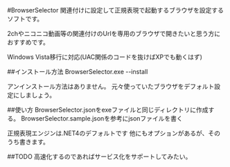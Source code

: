 ﻿#BrowserSelector
関連付けに設定して正規表現で起動するブラウザを設定するソフトです。

2chやニコニコ動画等の関連付けのUrlを専用のブラウザで開きたいと思う方におすすめです。

Windows Vista移行に対応(UAC関係のコードを抜けばXPでも動くはず)

##インストール方法
BrowserSelector.exe --install

アンインストール方法はありません。
元々使っていたブラウザをデフォルト設定にしましょう。

##使い方
BrowserSelector.jsonをexeファイルと同じディレクトリに作成する。
BrowserSelector.sample.jsonを参考にjsonファイルを書く

正規表現エンジンは.NET4のデフォルトです
他にもオプションがあるが、そのうち書きます。

##TODO
高速化するのであればサービス化をサポートしてみたい。